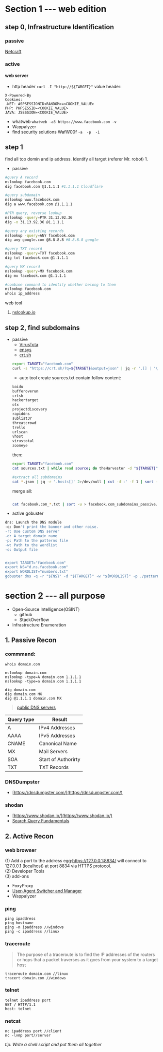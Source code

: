 # Section 1 --- web edition
## step 0, Infrastructure Identification
### passive

[Netcraft](https://sitereport.netcraft.com)
### active
#### web server
 - http header 
 `curl -I "http://${TARGET}"`
 value header: 
 ```
 X-Powered-By
 Cookies:
 .NET: ASPSESSIONID<RANDOM>=<COOKIE_VALUE>
 PHP: PHPSESSID=<COOKIE_VALUE>
 JAVA: JSESSION=<COOKIE_VALUE>
 ```
 - whatweb
 `whatweb -a3 https://www.facebook.com -v` 
 - Wappalyzer
 - find security solutions
 WafW00f  `-a  -p  -i`

## step 1
find all top domin and ip address.
Identify all target (referer Mr. robot)
1.  
  - passive
  ```bash
  #query A record
  nslookup facebook.com  
  dig facebook.com @1.1.1.1 #1.1.1.1 Cloudflare

  #query subdomain
  nslookup www.facebook.com  
  dig a www.facebook.com @1.1.1.1

  #PTR query, reverse lookup
  nslookup -query=PTR 31.13.92.36 
  dig -x 31.13.92.36 @1.1.1.1

  #query any existing records
  nslookup -query=ANY facebook.com
  dig any google.com @8.8.8.8 #8.8.8.8 google

  #query TXT record 
  nslookup -query=TXT facebook.com
  dig txt facebook.com @1.1.1.1

  #query MX record
  nslookup -query=MX facebook.com
  dig mx facebook.com @1.1.1.1

  #combine command to identify whether belong to them
  nslookup facebook.com
  whois ip_address

  ```
web tool
1. [nslookup.io](https://www.nslookup.io/)

## step 2, find subdomains
  - passive 
     - [VirusTota](hhttps://www.virustotal.com/gui/home/search)
     - [ensys](https://censys.io/)
     - [crt.sh](https://crt.sh/) 
     ```bash
     export TARGET="facebook.com"
     curl -s "https://crt.sh/?q=${TARGET}&output=json" | jq -r '.[] | "\(.name_value)\n\(.common_name)"' | sort -u > "${TARGET}_crt.sh.txt"
     ```
     - auto tool
     create sources.txt contain follow content:
     ```bash
    baidu
    bufferoverun
    crtsh
    hackertarget
    otx
    projectdiscovery
    rapiddns
    sublist3r
    threatcrowd
    trello
    urlscan
    vhost
    virustotal
    zoomeye


     ```
    then:
     ```bash
     export TARGET="facebook.com"
     cat sources.txt | while read source; do theHarvester -d "${TARGET}" -b $source -f "${source}_${TARGET}";done
     
     #extract all subdomains
     cat *.json | jq -r '.hosts[]' 2>/dev/null | cut -d':' -f 1 | sort -u > "${TARGET}_theHarvester.txt"

     
     ```
    merge all:
    ```bash

    cat facebook.com_*.txt | sort -u > facebook.com_subdomains_passive.txt
    ```
  - active 
  gobuster
  ```bash
  dns: Launch the DNS module
  -q: Don't print the banner and other noise.
  -r: Use custom DNS server
  -d: A target domain name
  -p: Path to the patterns file
  -w: Path to the wordlist
  -o: Output file 
  

  export TARGET="facebook.com"
  export NS="d.ns.facebook.com"
  export WORDLIST="numbers.txt"
  gobuster dns -q -r "${NS}" -d "${TARGET}" -w "${WORDLIST}" -p ./patterns.txt -o "gobuster_${TARGET}.txt"

  ```
## 

     

# section 2 --- all purpose

- Open-Source Intelligence(OSINT)
  - github 
  - StackOverflow
- Infrastructure Enumeration


## 1. Passive Recon
### commmand: ###   
```
whois domain.com

nslookup domain.com
nslookup -type=A domain.com 1.1.1.1
nslookup -type=a domain.com 1.1.1.1 

dig domain.com 
dig domain.com MX  
dig @1.1.1.1 domain.com MX
```
>[public DNS servers](https://duckduckgo.com/?q=public+dns) 

| Query type | Result              |
| ---------- |-------------        | 
| A          | IPv4 Addresses      |
| AAAA       | IPv5 Addresses      |
| CNAME      | Canonical Name      |
| MX         | Mail Servers        |
| SOA        | Start of Authorirty |
| TXT        | TXT Records         |

### DNSDumpster ### 

* [https://dnsdumpster.com/](https://dnsdumpster.com/)  

### shodan ### 

* [https://www.shodan.io/](https://www.shodan.io/) 
* [Search Query Fundamentals](https://help.shodan.io/the-basics/search-query-fundamentals) 

## 2. Active Recon
### web browser 
  (1) Add a port to the address egg:https://127.0.0.1:8834/ will connect to 127.0.0.1 (localhost) at port 8834 via HTTPS protocol.   
  (2) Developer Tools  
  (3) add-ons    
* FoxyProxy
* [User-Agent Switcher and Manager](https://addons.mozilla.org/en-US/firefox/addon/user-agent-string-switcher) 
* Wappalyzer
### ping 
```
ping ipaddress
ping hostname
ping -n ipaddress //windows
ping -c ipaddress //linux
```
### traceroute
>The purpose of a traceroute is to find the IP addresses of the routers or hops that a packet traverses as it goes from your system to a target host
```
traceroute domain.com //linux
tracert domain.com //windows

```
### telnet 
```
telnet ipaddress port
GET / HTTP/1.1
host: telnet
```
### netcat 
```
nc ipaddress port //client
nc -lvnp port//server
```
*tip: Write a shell script and put them all together* 